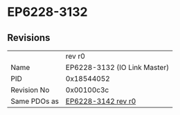 # EP6228-3132

## Revisions
<table>
<tr>
<td></td>
<td>rev r0</td>
</tr>
<tr>
<td>Name</td>
<td>EP6228-3132 (IO Link Master)</td>
</tr>
<tr>
<td>PID</td>
<td>0x18544052</td>
</tr>
<tr>
<td>Revision No</td>
<td>0x00100c3c</td>
</tr>
<tr>
<td>Same PDOs as</td>
<td><a href="EP6228-3142.md">EP6228-3142 rev r0</a></td>
</tr>
</table>
